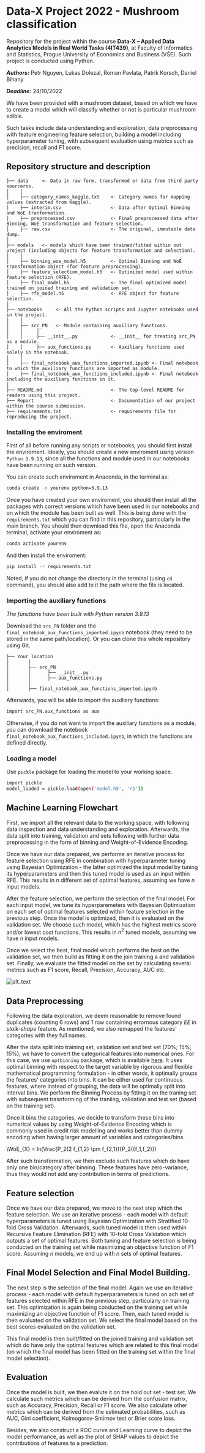 # Data-X Project 2022 - Mushroom classification

Repository for the project within the course **Data-X – Applied Data Analytics Models in Real World Tasks (4IT439)**, at Faculty of Informatics and Statistics, Prague University of Economics and Business (VŠE). Such project is conducted using Python.

_**Authors:**_ Petr Nguyen, Lukas Dolezal, Roman Pavlata, Patrik Korsch, Daniel Bihany

_**Deadline:**_ 24/10/2022

We have been provided with a mushroom dataset, based on which we have to create a model which will classify whether or not is particular mushroom edible.

Such tasks include data understanding and exploration, data preprocessing with feature engineering feature selection, building a model including hyperparameter tuning, with subsequent evaluation using metrics such as precision, recall and F1 score.

## Repository structure and description
```
├── data     <- Data in raw form, transformed or data from third party sourcerss.
│    │
│    ├── category_names_kaggle.txt    <- Category names for mapping values (extracted from Kaggle).
│    ├── interim.csv                  <- Data after Optimal Binning and WoE tranformation.
│    ├── preprocessed.csv      	      <- Final preprocessed data after Binning, WoE transformation and feature selection.
│    ├── raw.csv                      <- The original, immutable data dump.
│
├── models   <- models which have been trained/fitted within out project (including objects for feature transformation and selection).
│    │
│    ├── binning_woe_model.h5         <- Optimal Binning and WoE transformation object (for feature preprocessing).
│    ├── feature_selection_model.h5   <- Optimized model used within feature selection (RFE).
│    ├── final_model.h5               <- The final optimized model trained on joined training and validation set.
│    ├── rfe_model.h5                 <- RFE object for feature selection.
│
├── notebooks     <- All the Python scripts and Jupyter notebooks used in the project. 
│    │
│    ├── src_PN   <- Module containing auxiliary functions.
│    │     │
│    │     ├── __init__.py            <- __init__ for treating src_PN as a module.
│    │     ├── aux_functions.py       <- Auxiliary functions used solely in the notebook.
│    │
│    ├── final_notebook_aux_functions_imported.ipynb <- Final notebook to which the auxiliary functions are imported as module.
│    ├── final_notebook_aux_functions_included.ipynb <- Final notebook including the auxiliary functions in it.
│
├── README.md                         <- The top-level README for readers using this project.
├── Report                            <- Documentation of our project within the course submission.
├── requirements.txt                  <- requirements file for reproducing the project.
```

### Installing the enviroment
First of all before running any scripts or notebooks, you should first install the enviroment. Ideally, you should create a new enviroment using version `Python 3.9.13`, since all the functions and module used in our notebooks have been running on such version.

You can create such enviroment in Anaconda, in the terminal as:
```bash
conda create -n yourenv python=3.9.13
```
Once you have created your own enviroment, you should then install all the packages with correct versions which have been used in our notebooks and on which the module has been built as well. This is being done with the `requirements.txt` which you can find in this repository, particularly in the main branch. You should then download this file, open the Anaconda terminal, activate your enviroment as:

```bash
conda activate yourenv
```
And then install the enviroment:
```bash
pip install -r requirements.txt
```
Noted, if you do not change the directory in the terminal (using `cd` command), you should also add to it the path where the file is located.


### Importing the auxiliary functions
_The functions have been built with Python version 3.9.13_

Download the `src_PN` folder and the `final_notebook_aux_functions_imported.ipynb` notebook (they need to be stored in the same path/location). Or you can clone this whole repository using Git.

```
├── Your location
|       |
│       ├── src_PN
│       │      ├── __init__.py
│       │      ├── aux_functions.py 
│       │
|       ├── final_notebook_aux_functions_imported.ipynb
```

Afterwards, you will be able to import the auxiliary functions:

``` bash
import src_PN.aux_functions as aux
```
Otherwise, if you do not want to import the auxiliary functions as a module, you can download the notebook `final_notebook_aux_functions_included.ipynb`, in which the functions are defined directly.

### Loading a model
Use `pickle` package for loading the model to your working space.
``` bash
import pickle
model_loaded = pickle.load(open('model.h5', 'rb'))
```
## Machine Learning Flowchart
First, we import all the relevant data to the working space, with following data inspection and data understanding and exploration. Afterwards, the data split into training, validation and sets following with further data preprocessing in the form of binning and Weight-of-Evidence Encoding.

Once we have our data prepared, we performe an iterative process for feature selection using RFE in combination with hyperparameter tuning using Bayesian Optimization - the latter optimized the input model by tuning its hyperparameters and then this tuned model is used as an input within RFE. This results in $n$ different set of optimal features, assuming we have $n$ input models.

After the feature selection, we perform the selection of the final model. For each input model, we tune its hyperparemeters with Bayesian Optimization on each set of optimal features selected within feature selection in the previous step. Once the model is optimized, then it is evaluated on the validation set. We choose such model, which has the highest metrics score and/or lowest cost functions. This results in $n^2$ tuned models, assuming we have $n$ input models.

Once we select the best, final model which performs the best on the validation set, we then build as fitting it on the join training a and validation set. Finally, we evaluate the fitted model on the set by calculating several metrics such as F1 score, Recall, Precision, Accuracy, AUC etc.

![alt_text](https://github.com/petr-ngn/Data_X_2022/blob/main/flowchart_data_x.png?raw=true)

## Data Preprocessing
Following the data exploration, we deem reasonable to remove found duplicates (counting 6 rows) and 1 row containing errornous category _EE_ in _stalk-shape_ feature. As mentioned, we also remapped the features' categories with they full names.

After the data split into training set, validation set and test set (70%; 15%; 15%); we have to convert the categorical features into numerical ones. For this case, we use `optbinning` package, which is available [here](https://github.com/guillermo-navas-palencia/optbinning). It uses optimal binning with respect to the target variable by rigorous and flexible mathematical programming formulation - in other words, it optimally groups the features' categories into bins. It can be either used for continuous features, where instead of grouping, the data will be optimally split into interval bins. We perform the Binning Process by fitting it on the traning set with subsequent trasnforming of the traniing, validation and test set (based on the training set).

Once it bins the categories, we decide to transform these bins into numerical values by using Weight-of-Evidence Encoding which is commonly used in credit risk modelling and works better than dummy encoding when having larger amount of variables and categories/bins.

\WoE_{X} = ln(\frac{P_2(2 f_{1,2} \pm f_{2,1}){P_2({f_1,f_2)})


After such transformation, we then exclude such features which do have only one bin/category after binning. These features have zero-variance, thus they would not add any contribution in terms of predictions.

## Feature selection
Once we have our data prepared, we move to the next step which the feature selection. We use an iterative process - each model with default hyperparameters is tuned using Bayesian Optimization with Stratified 10-fold Cross Validation. Afterwards, such tuned model is then used within Recursive Feature Elimination (RFE) with 10-fold Cross Validation which outputs a set of optimal features. Both tuning and feature selection is being conducted on the training set while maximizing an objective function of F1 score. Assuming $n$ models, we end up with $n$ sets of optimal features.

## Final Model Selection and Final Model Building.
The next step is the selection of the final model. Again we use an iterative process - each model with default hyperparameters is tuned on ach set of features selected within RFE in the previous step, particularly on training set. This optimization is again being conducted on the training set while maximizing an objective function of F1 score. Then, each tuned model is then evaluated on the validation set. We select the final model based on the best scores evaluated on the validation set.

This final model is then built/fitted on the joined training and validation set which do have only the optimal features which are related to this final model (on which the final model has been fitted on the training set within the final model selection).

## Evaluation
Once the model is built, we then evalute it on the hold out set - test set. We calculate such metrics which can be derived from the confusion matrix, such as Accuracy, Precision, Recall or F1 score. We also calculate other metrics which can be derived from the estimated probabilities, such as AUC, Gini coefficient, Kolmogorov-Smirnov test or Brier score loss.

Besides, we also construct a ROC curve and Learning curve to depict the model performance, as well as the plot of SHAP values to depict the contributions of features to a prediction.
